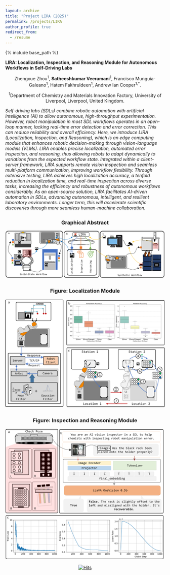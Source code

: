 ```yaml
---
layout: archive
title: "Project LIRA (2025)"
permalink: /projects/LIRA
author_profile: true
redirect_from:
  - /resume
---
```


{% include base_path %}

<p><strong>LIRA: Localization, Inspection, and Reasoning Module for Autonomous Workflows in Self-Driving Labs</strong></p>

<div style="text-align: center;">
 Zhengxue Zhou<sup>1</sup>, <strong>Satheeshkumar Veeramani</strong><sup>1</sup>, Francisco Munguia-Galeano<sup>1</sup>, Hatem Fakhruldeen<sup>1</sup>, Andrew Ian Cooper<sup>1,*</sup>.
</div>

<div style="text-align: center;">
  <p><sup>1</sup>Department of Chemistry and Materials Innovation Factory, University of Liverpool, Liverpool, United Kingdom.</p>
</div>


<p><em> Self-driving labs (SDLs) combine robotic automation with artificial intelligence (AI) to allow autonomous, high-throughput experimentation. However, robot manipulation in most SDL workflows operates in an open-loop manner, lacking real-time error detection and error correction. This can reduce reliability and overall efficiency. Here, we introduce LIRA (Localization, Inspection, and Reasoning), which is an edge computing module that enhances robotic decision-making through vision-language models (VLMs). LIRA enables precise localization, automated error inspection, and reasoning, thus allowing robots to adapt dynamically to variations from the expected workflow state. Integrated within a client-server framework, LIRA supports remote vision inspection and seamless multi-platform communication, improving workflow flexibility. Through extensive testing, LIRA achieves high localization accuracy, a tenfold reduction in localization time, and real-time inspection across diverse tasks, increasing the efficiency and robustness of autonomous workflows considerably. As an open-source solution, LIRA facilitates AI-driven automation in SDLs, advancing autonomous, intelligent, and resilient laboratory environments. Longer term, this will accelerate scientific discoveries through more seamless human-machine collaboration. </em> </p>

<div style="text-align: center; margin-top: 2em;">
  <h3>Graphical Abstract</h3>
  <img src="/images/LIRA/fig1.png" alt="" style="max-width: 100%; height: auto;">
</div>


<!-- Video Frame -->
<div style="text-align: center; margin-top: 2em;">
  <h3>Figure: Localization Module</h3>
  <img src="/images/LIRA/fig3.png" alt="" style="max-width: 100%; height: auto;">
</div>

<div style="text-align: center; margin-top: 2em;">
  <h3>Figure: Inspection and Reasoning Module</h3>
  <img src="/images/LIRA/fig4_3.png" alt="" style="max-width: 100%; height: auto;">
</div>





<!-- Page Visits -->
<div style="display: flex; justify-content: center; margin-top: 1em;">
  <a href="https://hits.sh/satheezv.github.io/projects/LIRA"><img alt="Hits" src="https://hits.sh/satheezv.github.io.svg?style=plastic&label=Page%20Visits"/></a>
</div> 

<!-- https://hits.sh/satheezv.github.io.svg?style=plastic&label=Page%20Visits -->